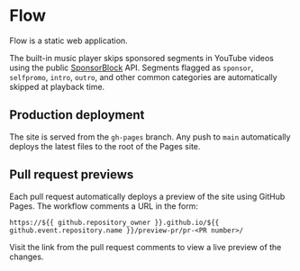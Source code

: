# Flow

Flow is a static web application.

The built-in music player skips sponsored segments in YouTube videos using the
public [SponsorBlock](https://sponsor.ajay.app/) API. Segments flagged as
`sponsor`, `selfpromo`, `intro`, `outro`, and other common categories are
automatically skipped at playback time.

## Production deployment

The site is served from the `gh-pages` branch. Any push to `main` automatically deploys the latest files to the root of the Pages site.

## Pull request previews

Each pull request automatically deploys a preview of the site using GitHub Pages. The workflow comments a URL in the form:

```
https://${{ github.repository_owner }}.github.io/${{ github.event.repository.name }}/preview-pr/pr-<PR number>/
```

Visit the link from the pull request comments to view a live preview of the changes.

